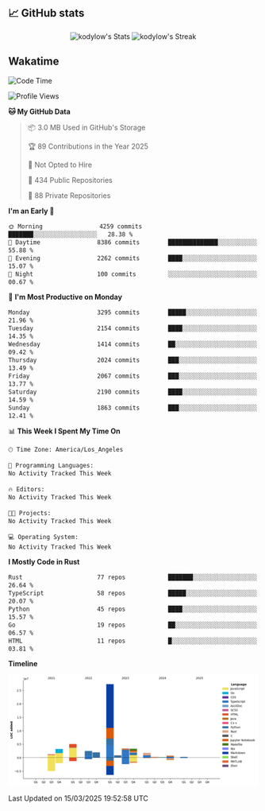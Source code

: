 ## 📈 GitHub stats
<!--START_SECTION:github-->
<div class="badges-githubstats">
  <p align="center">
    <img src="https://github-readme-stats.vercel.app/api?username=kodylow&theme=tokyonight&show_icons=true&hide_border=true&count_private=true" alt="kodylow's Stats" height="165">
    <img src="https://github-readme-streak-stats.herokuapp.com/?user=kodylow&theme=tokyonight&hide_border=true" alt="kodylow's Streak" height="165">
  </p>
</div>
<!--END_SECTION:github-->

## Wakatime 
<!--START_SECTION:waka-->
![Code Time](http://img.shields.io/badge/Code%20Time-1%2C294%20hrs%2031%20mins-blue)

![Profile Views](http://img.shields.io/badge/Profile%20Views-0-blue)

**🐱 My GitHub Data** 

> 📦 3.0 MB Used in GitHub's Storage 
 > 
> 🏆 89 Contributions in the Year 2025
 > 
> 🚫 Not Opted to Hire
 > 
> 📜 434 Public Repositories 
 > 
> 🔑 88 Private Repositories 
 > 
**I'm an Early 🐤** 

```text
🌞 Morning                4259 commits        ███████░░░░░░░░░░░░░░░░░░   28.38 % 
🌆 Daytime                8386 commits        ██████████████░░░░░░░░░░░   55.88 % 
🌃 Evening                2262 commits        ████░░░░░░░░░░░░░░░░░░░░░   15.07 % 
🌙 Night                  100 commits         ░░░░░░░░░░░░░░░░░░░░░░░░░   00.67 % 
```
📅 **I'm Most Productive on Monday** 

```text
Monday                   3295 commits        █████░░░░░░░░░░░░░░░░░░░░   21.96 % 
Tuesday                  2154 commits        ████░░░░░░░░░░░░░░░░░░░░░   14.35 % 
Wednesday                1414 commits        ██░░░░░░░░░░░░░░░░░░░░░░░   09.42 % 
Thursday                 2024 commits        ███░░░░░░░░░░░░░░░░░░░░░░   13.49 % 
Friday                   2067 commits        ███░░░░░░░░░░░░░░░░░░░░░░   13.77 % 
Saturday                 2190 commits        ████░░░░░░░░░░░░░░░░░░░░░   14.59 % 
Sunday                   1863 commits        ███░░░░░░░░░░░░░░░░░░░░░░   12.41 % 
```


📊 **This Week I Spent My Time On** 

```text
🕑︎ Time Zone: America/Los_Angeles

💬 Programming Languages: 
No Activity Tracked This Week

🔥 Editors: 
No Activity Tracked This Week

🐱‍💻 Projects: 
No Activity Tracked This Week

💻 Operating System: 
No Activity Tracked This Week
```

**I Mostly Code in Rust** 

```text
Rust                     77 repos            ███████░░░░░░░░░░░░░░░░░░   26.64 % 
TypeScript               58 repos            █████░░░░░░░░░░░░░░░░░░░░   20.07 % 
Python                   45 repos            ████░░░░░░░░░░░░░░░░░░░░░   15.57 % 
Go                       19 repos            ██░░░░░░░░░░░░░░░░░░░░░░░   06.57 % 
HTML                     11 repos            █░░░░░░░░░░░░░░░░░░░░░░░░   03.81 % 
```



**Timeline**

![Lines of Code chart](https://raw.githubusercontent.com/Kodylow/Kodylow/master/assets/bar_graph.png)


 Last Updated on 15/03/2025 19:52:58 UTC
<!--END_SECTION:waka-->
